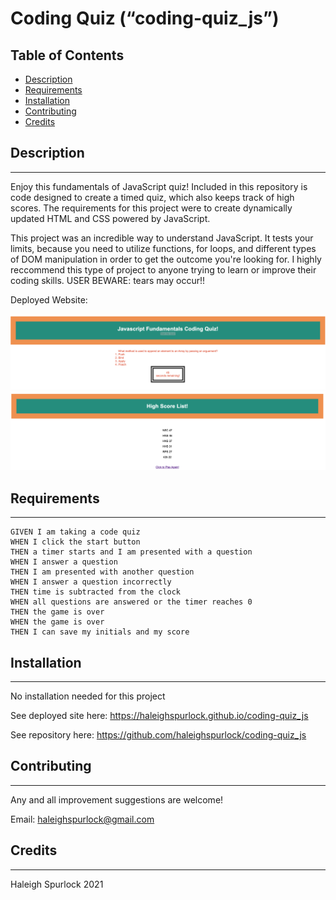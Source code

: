 # **Coding Quiz (“coding-quiz_js”)**

## Table of Contents

* [Description](#description)
* [Requirements](#requirements)
* [Installation](#installation)
* [Contributing](#contributing)
* [Credits](#credits)

## Description
---
Enjoy this fundamentals of JavaScript quiz! Included in this repository is code designed to create a timed quiz, which also keeps track of high scores. The requirements for this project were to create dynamically updated HTML and CSS powered by JavaScript. 

This project was an incredible way to understand JavaScript. It tests your limits, because you need to utilize functions, for loops, and different types of DOM manipulation in order to get the outcome you're looking for. I highly reccommend this type of project to anyone trying to learn or improve their coding skills. USER BEWARE: tears may occur!!

Deployed Website: 

![Coding Quiz](assets/coding-quiz.png)
![Coding Quiz](assets/highscores-quiz.png)

## Requirements 
---
```
GIVEN I am taking a code quiz
WHEN I click the start button
THEN a timer starts and I am presented with a question
WHEN I answer a question
THEN I am presented with another question
WHEN I answer a question incorrectly
THEN time is subtracted from the clock
WHEN all questions are answered or the timer reaches 0
THEN the game is over
WHEN the game is over
THEN I can save my initials and my score
```

## Installation
---
No installation needed for this project

See deployed site here: https://haleighspurlock.github.io/coding-quiz_js

See repository here: https://github.com/haleighspurlock/coding-quiz_js
## Contributing
---

Any and all improvement suggestions are welcome! 

Email: haleighspurlock@gmail.com

## Credits
---
Haleigh Spurlock 2021